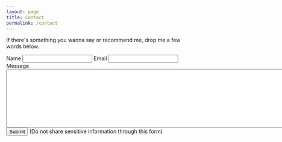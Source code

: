 ```yaml
---
layout: page
title: Contact
permalink: /contact
---
```

If there's something you wanna say or recommend me, drop me a few words below.
<form action="https://formspree.io/f/xwkwzdlz" method="POST">
    <label for="name">Name</label>
    <input name="name" id="name" type="text">
    <label for="email">Email</label>
    <input name="Email" id="email" type="email">
    <label for="name">Message</label>
    <textarea cols="100" rows="10" id="message" name="message"></textarea>
    <button class="button" type="submit">Submit</button>
    (Do not share sensitive information through this form)
</form>